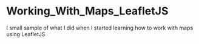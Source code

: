 # Working_With_Maps_LeafletJS
I small sample of what I did when I started learning how to work with maps using LeafletJS
